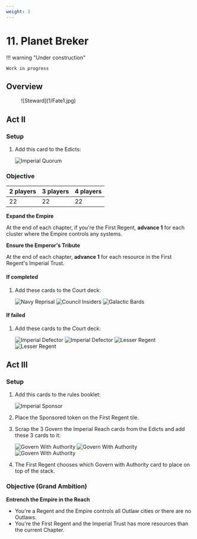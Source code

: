 ```yaml
---
weight: 3
---
```


# 11. Planet Breker

!!! warning "Under construction"

    Work in progress

## Overview
<figure markdown="span">
![Steward](1/Fate1.jpg)
</figure>

## Act II

### Setup

1. Add this card to the Edicts:
   
    ![Imperial Quorum](1/piece_1_6.jpg)

### Objective

|2 players|3 players|4 players|
|--|--|--|
|22|22|22|

**Expand the Empire**

At the end of each chapter, if you're the First Regent, **advance 1** for each cluster where the Empire controls any systems.

**Ensure the Emperor's Tribute**

At the end of each chapter, **advance 1** for each resource in the First Regent's Imperial Trust.

#### If completed
1. Add these cards to the Court deck:
   
    ![Navy Reprisal](1/piece_1_4.jpg) ![Council Insiders](1/piece_1_3.jpg) ![Galactic Bards](1/piece_1_2.jpg)

#### If failed

1. Add these cards to the Court deck:
   
    ![Imperial Defector](1/piece_1_1.jpg) ![Imperial Defector](1/piece_1_0.jpg) ![Lesser Regent](1/piece_0_6.jpg) ![Lesser Regent](1/piece_0_5.jpg)

## Act III

### Setup

1. Add this cards to the rules booklet:
   
    ![Imperial Sponsor](1/piece_0_3.jpg)

2. Place the Sponsored token on the First Regent tile.
3. Scrap the 3 Govern the Imperial Reach cards from the Edicts and add these 3 cards to it:

    ![Govern With Authority](1/piece_0_2.jpg) ![Govern With Authority](1/piece_0_1.jpg) ![Govern With Authority](1/piece_0_0.jpg)

4. The First Regent chooses which Govern with Authority card to place on top of the stack.

### Objective (Grand Ambition)

**Entrench the Empire in the Reach**

- You're a Regent and the Empire controls all Outlaw cities or there are no Outlaws.
- You're the First Regent and the Imperial Trust has more resources than the current Chapter.